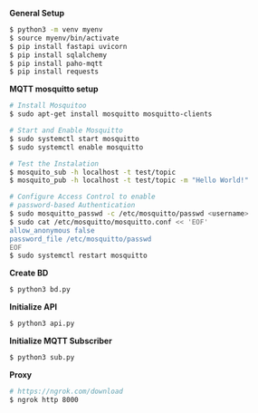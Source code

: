 
**General Setup**
```bash
$ python3 -m venv myenv
$ source myenv/bin/activate
$ pip install fastapi uvicorn
$ pip install sqlalchemy
$ pip install paho-mqtt
$ pip install requests
```


**MQTT mosquitto setup**
```bash
# Install Mosquitoo
$ sudo apt-get install mosquitto mosquitto-clients

# Start and Enable Mosquitto
$ sudo systemctl start mosquitto
$ sudo systemctl enable mosquitto

# Test the Instalation
$ mosquito_sub -h localhost -t test/topic
$ mosquito_pub -h localhost -t test/topic -m "Hello World!"

# Configure Access Control to enable
# password-based Authentication
$ sudo mosquitto_passwd -c /etc/mosquitto/passwd <username>
$ sudo cat /etc/mosquitto/mosquitto.conf << 'EOF'
allow_anonymous false
password_file /etc/mosquitto/passwd
EOF
$ sudo systemctl restart mosquitto
```

**Create BD**
```bash
$ python3 bd.py
```

**Initialize API**
```bash
$ python3 api.py
```

**Initialize MQTT Subscriber**
```bash
$ python3 sub.py
```

**Proxy**

```bash
# https://ngrok.com/download
$ ngrok http 8000
```